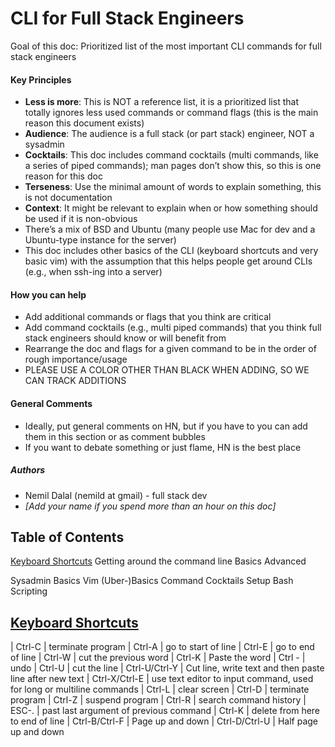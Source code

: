 # CLI for Full Stack Engineers
Goal of this doc: Prioritized list of the most important CLI commands for full stack engineers

#### Key Principles
* **Less is more**: This is NOT a reference list, it is a prioritized list that totally ignores less used commands or command flags (this is the main reason this document exists)
* **Audience**: The audience is a full stack (or part stack) engineer, NOT a sysadmin
* **Cocktails**: This doc includes command cocktails (multi commands, like a series of piped commands); man pages don’t show this, so this is one reason for this doc
* **Terseness**: Use the minimal amount of words to explain something, this is not documentation
* **Context**: It might be relevant to explain when or how something should be used if it is non-obvious
* There’s a mix of BSD and Ubuntu (many people use Mac for dev and a Ubuntu-type instance for the server)
* This doc includes other basics of the CLI (keyboard shortcuts and very basic vim) with the assumption that this helps people get around CLIs (e.g., when ssh-ing into a server)

#### How you can help
* Add additional commands or flags that you think are critical
* Add command cocktails (e.g., multi piped commands) that you think full stack engineers should know or will benefit from
* Rearrange the doc and flags for a given command to be in the order of rough importance/usage
* PLEASE USE A COLOR OTHER THAN BLACK WHEN ADDING, SO WE CAN TRACK ADDITIONS

#### General Comments
* Ideally, put general comments on HN, but if you have to you can add them in this section or as comment bubbles
* If you want to debate something or just flame, HN is the best place

##### Authors
* Nemil Dalal (nemild at gmail) - full stack dev
* *[Add your name if you spend more than an hour on this doc]*

## Table of Contents
<a href="#keyboard_shortcuts">Keyboard Shortcuts</a>
Getting around the command line
Basics
Advanced

Sysadmin Basics
Vim (Uber-)Basics
Command Cocktails
Setup
Bash Scripting

## [Keyboard Shortcuts](#keyboard_shortcuts)
| Ctrl-C | terminate program
| Ctrl-A | go to start of line
| Ctrl-E | go to end of line
| Ctrl-W | cut the previous word
| Ctrl-K | Paste the word
| Ctrl - | undo
| Ctrl-U | cut the line
| Ctrl-U/Ctrl-Y | Cut line, write text and then paste line after new text
| Ctrl-X/Ctrl-E | use text editor to input command, used for long or multiline commands
| Ctrl-L | clear screen
| Ctrl-D | terminate program
| Ctrl-Z | suspend program
| Ctrl-R | search command history
| ESC-. | past last argument of previous command
| Ctrl-K | delete from here to end of line
| Ctrl-B/Ctrl-F | Page up and down
| Ctrl-D/Ctrl-U | Half page up and down
